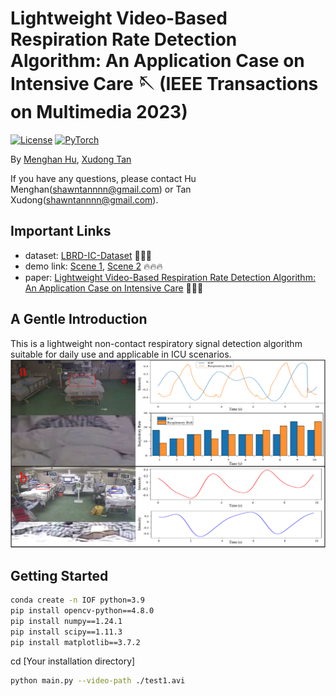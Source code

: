 # Lightweight Video-Based Respiration Rate Detection Algorithm: An Application Case on Intensive Care 🪡 (IEEE Transactions on Multimedia 2023)
[![License](https://img.shields.io/badge/License-Apache_2.0-blue.svg)](https://opensource.org/licenses/Apache-2.0) 
<a href="https://pytorch.org/get-started/locally/"><img alt="PyTorch" src="https://img.shields.io/badge/PyTorch-ee4c2c?logo=pytorch&logoColor=white"></a>

By [Menghan Hu](https://faculty.ecnu.edu.cn/_s15/hmh/main.psp), [Xudong Tan](https://scholar.google.com/citations?user=6wfIBLgAAAAJ&hl=zh-CN&oi=sra)

If you have any questions, please contact Hu Menghan(shawntannnn@gmail.com) or Tan Xudong(shawntannnn@gmail.com).

## Important Links
- dataset: [LBRD-IC-Dataset](https://github.com/ShawnTan86/LBRD-IC-Dataset) 🌟🌟🌟
- demo link: [Scene 1](https://www.youtube.com/watch?v=rpBcFdN-Pbw&t=2s), [Scene 2](https://www.youtube.com/watch?v=tb_ixhTzqvs) 🔥🔥🔥
- paper: [Lightweight Video-Based Respiration Rate Detection Algorithm: An Application Case on Intensive Care](https://ieeexplore.ieee.org/abstract/document/10158936)  🎉🎉🎉

## A Gentle Introduction
This is a lightweight non-contact respiratory signal detection algorithm suitable for daily use and applicable in ICU scenarios.
![image](https://github.com/ShawnTan86/Lightweight-Video-based-Respiration-Rate-Detection-Algorithm/blob/main/lmagesFolderForReadMe/Application%20diagram.png)

## Getting Started
```bash
conda create -n IOF python=3.9
pip install opencv-python==4.8.0
pip install numpy==1.24.1
pip install scipy==1.11.3
pip install matplotlib==3.7.2
```
cd [Your installation directory]

```bash
python main.py --video-path ./test1.avi
```




